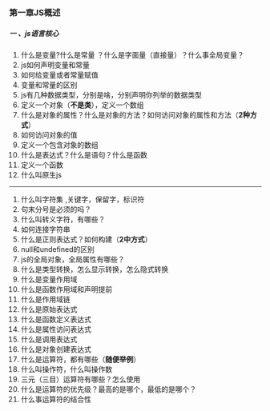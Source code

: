 ### 第一章JS概述  
##### 一 、js语言核心  
1. 什么是变量?什么是常量  ？什么是字面量（直接量）？什么事全局变量？
2. js如何声明变量和常量  
3. 如何给变量或者常量赋值  
4. 变量和常量的区别  
5. js有几种数据类型，分别是啥，分别声明你列举的数据类型
6. 定义一个对象（**不是类**），定义一个数组
7. 什么是对象的属性？什么是对象的方法？如何访问对象的属性和方法（**2种方式**） 
8. 如何访问对象的值  
9. 定义一个包含对象的数组  
10. 什么是表达式？什么是语句？什么是函数
11. 定义一个函数  
12. 什么叫原生js  

---
1. 什么叫字符集 ,关键字，保留字，标识符    
2. 句末分号是必须的吗？  
3. 什么叫转义字符，有哪些？  
4. 如何连接字符串  
5. 什么是正则表达式？如何构建（**2中方式**）  
6. null和undefined的区别
7. js的全局对象，全局属性有哪些？  
8. 什么是类型转换，怎么显示转换，怎么隐式转换  
9. 什么是变量作用域  
10. 什么是函数作用域和声明提前   
11. 什么是作用域链  
12. 什么是原始表达式    
13. 什么是函数定义表达式  
14. 什么是属性访问表达式  
15. 什么是调用表达式  
16. 什么是对象创建表达式  
17. 什么是运算符，都有哪些（**随便举例**）
18. 什么叫操作符，什么叫操作数  
19. 三元（三目）运算符有哪些？怎么使用  
20. 什么是运算符的优先级？最高的是哪个，最低的是哪个？
21. 什么事运算符的结合性  